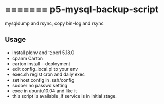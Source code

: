 =======
p5-mysql-backup-script
======================

mysqldump and rsync, copy bin-log and rsync

## Usage

- install plenv and でperl 5.18.0
- cpanm Carton
- carton install --deployment
- edit config_local.pl to your env
- exec.sh regist cron and daily exec
- set host config in .ssh/config
- sudoer no passwd setting
- exec in ubuntu10.04 and like it
- this script is available ,if service is in initial stage.
